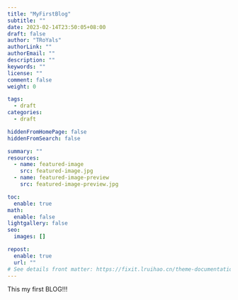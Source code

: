 ```yaml
---
title: "MyFirstBlog"
subtitle: ""
date: 2023-02-14T23:50:05+08:00
draft: false
author: "TRoYals"
authorLink: ""
authorEmail: ""
description: ""
keywords: ""
license: ""
comment: false
weight: 0

tags:
  - draft
categories:
  - draft

hiddenFromHomePage: false
hiddenFromSearch: false

summary: ""
resources:
  - name: featured-image
    src: featured-image.jpg
  - name: featured-image-preview
    src: featured-image-preview.jpg

toc:
  enable: true
math:
  enable: false
lightgallery: false
seo:
  images: []

repost:
  enable: true
  url: ""
# See details front matter: https://fixit.lruihao.cn/theme-documentation-content/#front-matter
---
```


<!--more-->

This my first BLOG!!!
